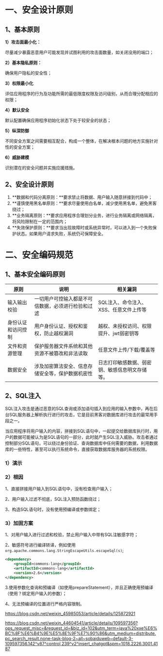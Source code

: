 # 一、安全设计原则

## 1、基本原则

**1）攻击面最小化：**

尽量减少暴露恶意用户可能发现并试图利用的攻击面数量，如关闭没用的端口；

**2）基本隐私原则：**

确保用户隐私的安全性；

**3）权限最小化**

评估应用程序的行为及功能所需的最低限度权限及访问级别，从而合理分配相应的权限；

**4）默认安全**

默认配置确保应用程序初始化状态下处于较安全的状态；

**5）纵深防御**

不同安全方案之间需要相互配合，构成一个整体，在解决根本问题的地方实施针对性的安全方案；

**6）威胁建模**

识别潜在的安全问题并实施应援措施。

## 2、安全设计原则

1. **数据和代码分离原则：**要求禁止将数据、用户输入随意拼接到代码中；
2. **谨慎使用黑名单原则：**要求尽量使用白名单，减少使用黑名单，避免黑客绕过；
3. **业务隔离原则：**要求应用程序合理划分业务，进行业务隔离或网络隔离，将风险限制在一定的范围内；
4. **失效保护原则：**要求当出现故障时或系统异常时，可以进入到一个失败保护状态。如果用户请求失败，系统仍可保障安全。

# 二、安全编码规范

## 1、基本安全编码原则

| 原则               | 说明                                               | 相关漏洞                                       |
| ------------------ | -------------------------------------------------- | ---------------------------------------------- |
| 输入输出校验       | 一切用户可控输入都是不可信数据，必须进行检验和过滤 | SQL注入、命令注入、XSS、任意文件上传等         |
| 身份认证和访问控制 | 用户身份认证、授权和鉴权，防止越权漏洞             | 越权、未授权访问、权限提升、jwt弱密钥等        |
| 文件和资源管理     | 保护服务器文件系统和其他资源不被篡改和非法读取     | 任意文件上传/下载/覆盖等                       |
| 数据安全           | 涉及加密算法安全、信息存储安全等，保护数据机密性   | 日志打印敏感数据、弱密钥、敏感信息明文存储等。 |

## 2、SQL注入

SQL注入攻击是通过恶意的SQL查询或添加语句插入到应用的输入参数中，再在后台SQL服务器上解析执行进行的攻击，它是目前黑客对数据库进行攻击的最常用手段之一。

当应用程序将用户输入的内容，拼接到SQL语句中，一起提交给数据库执行时，用户的数据可能被认为是SQL语句的一部分，此时就产生SQL注入威胁。攻击者通过控制部分SQL语句，可以绕过身份验证、查询数据库中任何需要的数据，利用数据库的一些特性，甚至可以执行系统命令，直接获取数据库服务器的系统权限。

### 1）演示

### 2）根因

1、直接拼接用户输入到SQL语句中，没有检查用户输入；

2、用户输入过滤不彻底，SQL注入预防函数绕过；

3、构造SQL语句时，没有使用预编译或参数绑定；

### 3）加固方案

1、对用户输入进行过滤和校验，禁止用户输入中带有SQL注敏感字符；

2、敏感符号进行编译转译，例如使用`org.apache.commons.lang.StringEscapeUtils.escapeSql(s)`;

```xml
<dependency>
    <groupId>commons-lang</groupId>
    <artifactId>commons-lang</artifactId>
    <version>2.6</version>
</dependency>
```

3.使用参数化查询和预编译（如使用prepareStatement），并且正确使用预编译（使用？绑定用户输入的参数）；

4、无法预编译的位置进行严格内容限制。





https://blog.csdn.net/weixin_45985053/article/details/125872921

https://blog.csdn.net/weixin_44604541/article/details/109597356?ops_request_misc=&request_id=&biz_id=102&utm_term=java%20xxe%E6%BC%8F%E6%B4%9E%E5%8E%9F%E7%90%86&utm_medium=distribute.pc_search_result.none-task-blog-2~all~sobaiduweb~default-3-109597356.142^v87^control,239^v2^insert_chatgpt&spm=1018.2226.3001.4187